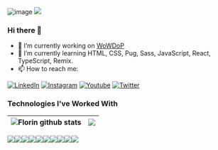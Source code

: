 ![image](https://user-images.githubusercontent.com/10077676/196818944-ffa9a261-a70f-4d84-9315-4e2863bfa7d8.png)
![](https://komarev.com/ghpvc/?username=florin-bizgan)
### Hi there 👋
- 🔭 I’m currently working on [WoWDoP](https://wowdop.com/)
- 🌱 I’m currently learning HTML, CSS, Pug, Sass, JavaScript, React, TypeScript, Remix.
- 📫 How to reach me:

[![LinkedIn](https://img.shields.io/badge/linkedin-%230077B5.svg?style=for-the-badge&logo=linkedin&logoColor=white)](https://www.linkedin.com/in/florin-bizgan-262994239/)
[![Instagram](https://img.shields.io/badge/Instagram-E4405F?style=for-the-badge&logo=instagram&logoColor=white)](https://www.instagram.com/bnuflorin/)
[![Youtube](https://img.shields.io/badge/YouTube-FF0000?style=for-the-badge&logo=youtube&logoColor=white)](#)
[![Twitter](https://img.shields.io/badge/twitter-blue?style=for-the-badge&logo=twitter&logoColor=white)](https://twitter.com/bnuflorin)
<!--
**florin-bizgan/florin-bizgan** is a ✨ _special_ ✨ repository because its `README.md` (this file) appears on your GitHub profile.

Here are some ideas to get you started:

- 🔭 I’m currently working on ...
- 🌱 I’m currently learning ...
- 👯 I’m looking to collaborate on ...
- 🤔 I’m looking for help with ...
- 💬 Ask me about ...
- 📫 How to reach me: ...
- 😄 Pronouns: ...
- ⚡ Fun fact: ...
-->

### Technologies I've Worked With
| <img align="center" src="https://github-readme-stats.vercel.app/api?username=florin-bizgan&show_icons=true&count_private=true&theme=buefy&hide_border=true" alt="Florin github stats" />  | <img align="center" src="https://github-readme-stats.vercel.app/api/top-langs/?username=florin-bizgan&layout=compact&theme=buefy&hide_border=true" /> |
|-------|-------|

<div style="display: flex">
  
<img src="https://img.shields.io/badge/React-20232A?style=for-the-badge&logo=react&logoColor=61DAFB"/>
  
<img src="https://img.shields.io/badge/MySQL-005C84?style=for-the-badge&logo=mysql&logoColor=white"/>
  
<img src="https://img.shields.io/badge/python-005C84?style=for-the-badge&logo=python&logoColor=white"/>
  
<img src="https://img.shields.io/badge/Next-black?style=for-the-badge&logo=next.js&logoColor=white"/>
  
<img src="https://img.shields.io/badge/TypeScript-20232A?style=for-the-badge&logo=typescript&logoColor=white"/>

<img src="https://img.shields.io/badge/HTML5-E34F26?style=for-the-badge&logo=html5&logoColor=white"/>

<img src="https://img.shields.io/badge/CSS3-1572B6?style=for-the-badge&logo=css3&logoColor=white"/>

<img src="https://img.shields.io/badge/JavaScript-323330?style=for-the-badge&logo=javascript&logoColor=F7DF1E"/>
  
<img src="https://img.shields.io/badge/sass-1572B6?style=for-the-badge&logo=sass&logoColor=pink"/>
  
<img src="https://img.shields.io/badge/PUG-E34F26?style=for-the-badge&logo=PUG&logoColor=white"/>
  
    
</div>
